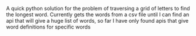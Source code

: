 A quick python solution for the problem of traversing a grid of letters to
find the longest word. Currently gets the words from a csv file until I can find an api that will
give a huge list of words, so far I have only found apis that give word definitions for specific
words